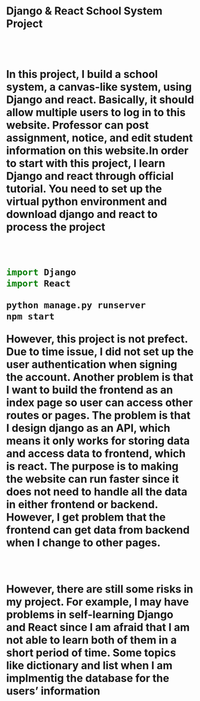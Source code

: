 <h1>Django & React School System Project<h1>
<br>
<p>In this project, I build a school system, a canvas-like system, using Django and react. Basically, it should allow multiple users to log in to this website. Professor can post assignment, notice, and edit student information on this website.In order to start with this project, I learn Django and react through official tutorial. You need to set up the virtual python environment and download django and react to process the project<p>
<br>

```python
import Django
import React

python manage.py runserver
npm start

```

<p>However, this project is not prefect. Due to time issue, I did not set up the user authentication when signing the account. Another problem is that I want to build the frontend as an index page so user can access other routes or pages. The problem is that I design django as an API, which means it only works for storing data and access data to frontend, which is react. The purpose is to making the website can run faster since it does not need to handle all the data in either frontend or backend. However, I get problem that the frontend can get data from backend when I change to other pages.</p>
<br>

<p>However, there are still some risks in my project. For example, I may have problems in self-learning Django and React since I am afraid that I am not able to learn both of them in a short period of time. Some topics like dictionary and list when I am implmentig the database for the users’ information<p>